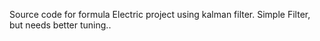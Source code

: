 Source code for formula Electric project using kalman filter. 
Simple Filter, but needs better tuning..
